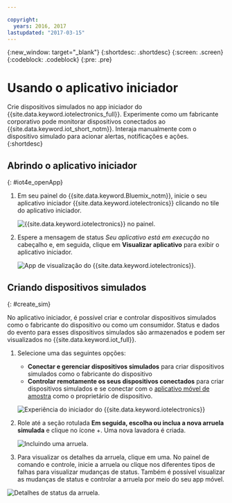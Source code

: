 ```yaml
---

copyright:
  years: 2016, 2017
lastupdated: "2017-03-15"
---
```


<!-- Common attributes used in the template are defined as follows: -->
{:new_window: target="\_blank"}
{:shortdesc: .shortdesc}
{:screen: .screen}
{:codeblock: .codeblock}
{:pre: .pre}


# Usando o aplicativo iniciador
Crie dispositivos simulados no app iniciador do {{site.data.keyword.iotelectronics_full}}. Experimente como um fabricante corporativo pode monitorar dispositivos conectados ao {{site.data.keyword.iot_short_notm}}. Interaja manualmente com o dispositivo simulado para acionar alertas, notificações e ações.
{:shortdesc}


## Abrindo o aplicativo iniciador
{: #iot4e_openApp}

1. Em seu painel do {{site.data.keyword.Bluemix_notm}}, inicie o seu aplicativo iniciador {{site.data.keyword.iotelectronics}} clicando no tile do aplicativo iniciador.

    ![{{site.data.keyword.iotelectronics}} no painel.](images/IoT4E_bm_dashboard.svg "{{site.data.keyword.iotelectronics}} no painel")

2. Espere a mensagem de status *Seu aplicativo está em execução* no cabeçalho e, em seguida, clique em **Visualizar aplicativo** para exibir o aplicativo iniciador.

    ![App de visualização do {{site.data.keyword.iotelectronics}}.](images/IoT4E_view_app.svg "App de visualização do {{site.data.keyword.iotelectronics}}")

## Criando dispositivos simulados
{: #create_sim}

No aplicativo iniciador, é possível criar e controlar dispositivos simulados como o fabricante do dispositivo ou como um consumidor. Status e dados do evento para esses dispositivos simulados são
armazenados e podem ser visualizados no {{site.data.keyword.iot_full}}.

1. Selecione uma das seguintes opções:
    - **Conectar e gerenciar dispositivos simulados** para criar dispositivos simulados como o fabricante do dispositivo
    - **Controlar remotamente os seus dispositivos conectados** para criar dispositivos simulados e se conectar com o [aplicativo móvel
de amostra](iotelectronics_config_mobile.html) como o proprietário de dispositivo.

    ![Experiência do
iniciador do {{site.data.keyword.iotelectronics}}](images/IoT4E_remotely_option.svg "Experiência do iniciador do {{site.data.keyword.iotelectronics}}")

2. Role até a seção rotulada **Em seguida, escolha ou inclua a nova arruela simulada** e clique no ícone +. Uma nova lavadora é criada.

    ![Incluindo uma arruela.](images/IoT4E_add_washer.svg "Adding a washer")

3. Para visualizar os detalhes da arruela, clique em uma. No painel de comando e controle, inicie a arruela ou clique nos diferentes tipos
de falhas para visualizar mudanças de status. Também é possível visualizar as mudanças de status e controlar a arruela por meio do seu app móvel.

  ![Detalhes de status da arruela.](images/IoT4E_washer_control.svg "Washer status details")
